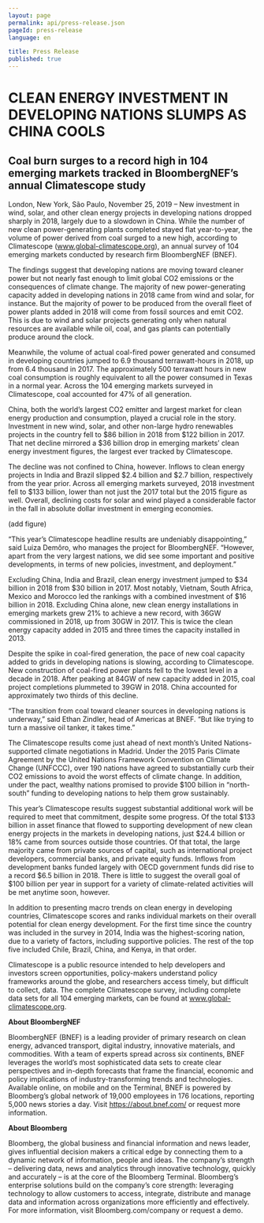 ```yaml
---
layout: page
permalink: api/press-release.json
pageId: press-release
language: en

title: Press Release
published: true
---
```


# CLEAN ENERGY INVESTMENT IN DEVELOPING NATIONS SLUMPS AS CHINA COOLS

## Coal burn surges to a record high in 104 emerging markets tracked in BloombergNEF’s annual Climatescope study

London, New York, São Paulo, November 25, 2019 – New investment in wind, solar, and other clean energy projects in developing nations dropped sharply in 2018, largely due to a slowdown in China. While the number of new clean power-generating plants completed stayed flat year-to-year, the volume of power derived from coal surged to a new high, according to Climatescope (www.global-climatescope.org), an annual survey of 104 emerging markets conducted by research firm BloombergNEF (BNEF).

The findings suggest that developing nations are moving toward cleaner power but not nearly fast enough to limit global CO2 emissions or the consequences of climate change. The majority of new power-generating capacity added in developing nations in 2018 came from wind and solar, for instance. But the majority of power to be produced from the overall fleet of power plants added in 2018 will come from fossil sources and emit CO2. This is due to wind and solar projects generating only when natural resources are available while oil, coal, and gas plants can potentially produce around the clock.

Meanwhile, the volume of actual coal-fired power generated and consumed in developing countries jumped to 6.9 thousand terrawatt-hours in 2018, up from 6.4 thousand in 2017. The approximately 500 terrawatt hours in new coal consumption is roughly equivalent to all the power consumed in Texas in a normal year. Across the 104 emerging markets surveyed in Climatescope, coal accounted for 47% of all generation. 

China, both the world’s largest CO2 emitter and largest market for clean energy production and consumption, played a crucial role in the story. Investment in new wind, solar, and other non-large hydro renewables projects in the country fell to $86 billion in 2018 from $122 billion in 2017. That net decline mirrored a $36 billion drop in emerging markets’ clean energy investment figures, the largest ever tracked by Climatescope.

The decline was not confined to China, however. Inflows to clean energy projects in India and Brazil slipped $2.4 billion and $2.7 billion, respectively from the year prior. Across all emerging markets surveyed, 2018 investment fell to $133 billion, lower than not just the 2017 total but the 2015 figure as well. Overall, declining costs for solar and wind played a considerable factor in the fall in absolute dollar investment in emerging economies. 

(add figure)

“This year’s Climatescope headline results are undeniably disappointing,” said Luiza Demôro, who manages the project for BloombergNEF. “However, apart from the very largest nations, we did see some important and positive developments, in terms of new policies, investment, and deployment.”

Excluding China, India and Brazil, clean energy investment jumped to $34 billion in 2018 from $30 billion in 2017. Most notably, Vietnam, South Africa, Mexico and Morocco led the rankings with a combined investment of $16 billion in 2018. Excluding China alone, new clean energy installations in emerging markets grew 21% to achieve a new record, with 36GW commissioned in 2018, up from 30GW in 2017. This is twice the clean energy capacity added in 2015 and three times the capacity installed in 2013.

Despite the spike in coal-fired generation, the pace of new coal capacity added to grids in developing nations is slowing, according to Climatescope. New construction of coal-fired power plants fell to the lowest level in a decade in 2018. After peaking at 84GW of new capacity added in 2015, coal project completions plummeted to 39GW in 2018. China accounted for approximately two thirds of this decline. 

“The transition from coal toward cleaner sources in developing nations is underway,” said Ethan Zindler, head of Americas at BNEF. “But like trying to turn a massive oil tanker, it takes time.”

The Climatescope results come just ahead of next month’s United Nations-supported climate negotiations in Madrid. Under the 2015 Paris Climate Agreement by the United Nations Framework Convention on Climate Change (UNFCCC), over 190 nations have agreed to substantially curb their CO2 emissions to avoid the worst effects of climate change. In addition, under the pact, wealthy nations promised to provide $100 billion in “north-south” funding to developing nations to help them grow sustainably. 

This year’s Climatescope results suggest substantial additional work will be required to meet that commitment, despite some progress. Of the total $133 billion in asset finance that flowed to supporting development of new clean energy projects in the markets in developing nations, just $24.4 billion or 18% came from sources outside those countries. Of that total, the large majority came from private sources of capital, such as international project developers, commercial banks, and private equity funds. Inflows from development banks funded largely with OECD government funds did rise to a record $6.5 billion in 2018. There is little to suggest the overall goal of $100 billion per year in support for a variety of climate-related activities will be met anytime soon, however. 

In addition to presenting macro trends on clean energy in developing countries, Climatescope scores and ranks individual markets on their overall potential for clean energy development. For the first time since the country was included in the survey in 2014, India was the highest-scoring nation, due to a variety of factors, including supportive policies. The rest of the top five included Chile, Brazil, China, and Kenya, in that order.

Climatescope is a public resource intended to help developers and investors screen opportunities, policy-makers understand policy frameworks around the globe, and researchers access timely, but difficult to collect, data. The complete Climatescope survey, including complete data sets for all 104 emerging markets, can be found at www.global-climatescope.org.

**About BloombergNEF**

BloombergNEF (BNEF) is a leading provider of primary research on clean energy, advanced transport, digital industry, innovative materials, and commodities. With a team of experts spread across six continents, BNEF leverages the world’s most sophisticated data sets to create clear perspectives and in-depth forecasts that frame the financial, economic and policy implications of industry-transforming trends and technologies. Available online, on mobile and on the Terminal, BNEF is powered by Bloomberg’s global network of 19,000 employees in 176 locations, reporting 5,000 news stories a day. Visit https://about.bnef.com/ or request more information.

**About Bloomberg**

Bloomberg, the global business and financial information and news leader, gives influential decision makers a critical edge by connecting them to a dynamic network of information, people and ideas. The company’s strength – delivering data, news and analytics through innovative technology, quickly and accurately – is at the core of the Bloomberg Terminal. Bloomberg’s enterprise solutions build on the company’s core strength: leveraging technology to allow customers to access, integrate, distribute and manage data and information across organizations more efficiently and effectively. For more information, visit Bloomberg.com/company or request a demo.
